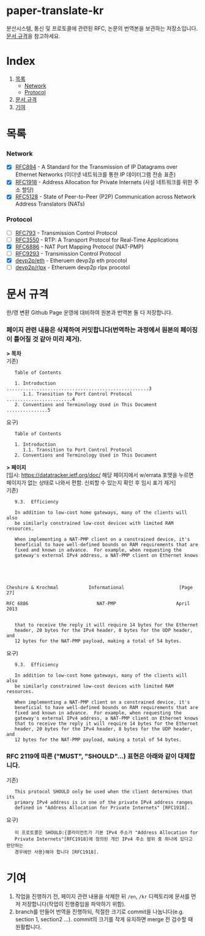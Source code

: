 # paper-translate-kr
분산시스템, 통신 및 프로토콜에 관련된 RFC, 논문의 번역본을 보관하는 저장소입니다. <br>
[문서 규격](https://github.com/protocol-diver/paper-translate-kr#%EB%AC%B8%EC%84%9C-%EA%B7%9C%EA%B2%A9)을 참고하세요.

# Index
1. [목록](https://github.com/protocol-diver/paper-translate-kr/blob/main/README.md#%EB%AA%A9%EB%A1%9D)
   - [Network](https://github.com/protocol-diver/paper-translate-kr#network)
   - [Protocol](https://github.com/protocol-diver/paper-translate-kr#protocol)
2. [문서 규격](https://github.com/protocol-diver/paper-translate-kr#%EB%AC%B8%EC%84%9C-%EA%B7%9C%EA%B2%A9)
3. [기여](https://github.com/protocol-diver/paper-translate-kr#%EA%B8%B0%EC%97%AC)

# 목록

### Network
   - [x] [RFC894](https://github.com/protocol-diver/rfc-translate-kr/blob/main/kr/rfc894.txt) - A Standard for the Transmission of IP Datagrams over Ethernet Networks (이더넷 네트워크를 통한 IP 데이터그램 전송 표준)
   - [x] [RFC1918](https://github.com/protocol-diver/rfc-translate-kr/blob/main/kr/rfc1918.txt) - Address Allocation for Private Internets (사설 네트워크를 위한 주소 할당)
   - [x] [RFC5128](https://github.com/protocol-diver/rfc-translate-kr/blob/main/kr/rfc5128.txt) - State of Peer-to-Peer (P2P) Communication across Network Address Translators (NATs)

### Protocol
   - [ ] [RFC793](https://github.com/protocol-diver/rfc-translate-kr/blob/main/kr/rfc793.txt) - Transmission Control Protocol
   - [ ] [RFC3550](https://github.com/protocol-diver/rfc-translate-kr/blob/main/kr/rfc3550.txt) - RTP: A Transport Protocol for Real-Time Applications
   - [x] [RFC6886](https://github.com/protocol-diver/rfc-translate-kr/blob/main/kr/rfc6886.txt) - NAT Port Mapping Protocol (NAT-PMP)
   - [ ] [RFC9293]() - Transmission Control Protocol
   - [x] [devp2p/eth](https://github.com/protocol-diver/paper-translate-kr/blob/main/kr/devp2p/caps/eth.md) - Etheruem devp2p eth procotol
   - [ ] [devp2p/rlpx](https://github.com/protocol-diver/paper-translate-kr/blob/main/kr/devp2p/rlpx.md) - Etheruem devp2p rlpx procotol

# 문서 규격
한/영 변환 Github Page 운영에 대비하여 원본과 번역본 둘 다 저장합니다.

### 페이지 관련 내용은 삭제하여 커밋합니다(번역하는 과정에서 원본의 페이징이 틀어질 것 같아 미리 제거).

<b>> 목차</b><br>
기존)
```
   Table of Contents

   1. Introduction ....................................................3
      1.1. Transition to Port Control Protocol ........................4
   2. Conventions and Terminology Used in This Document ...............5
```
요구)
```
   Table of Contents

   1. Introduction
      1.1. Transition to Port Control Protocol
   2. Conventions and Terminology Used in This Document
```

<b>> 페이지</b><br>
[임시: https://datatracker.ietf.org/doc/ 해당 페이지에서 w/errata 포맷을 누르면 페이지가 없는 상태로 나와서 편함. 신뢰할 수 있는지 확인 후 임시 표기 제거]<br>
기존)
```
   9.3.  Efficiency

   In addition to low-cost home gateways, many of the clients will also
   be similarly constrained low-cost devices with limited RAM resources.

   When implementing a NAT-PMP client on a constrained device, it's
   beneficial to have well-defined bounds on RAM requirements that are
   fixed and known in advance.  For example, when requesting the
   gateway's external IPv4 address, a NAT-PMP client on Ethernet knows





Cheshire & Krochmal           Informational                    [Page 27]

RFC 6886                         NAT-PMP                      April 2013


   that to receive the reply it will require 14 bytes for the Ethernet
   header, 20 bytes for the IPv4 header, 8 bytes for the UDP header, and
   12 bytes for the NAT-PMP payload, making a total of 54 bytes.
```
요구)
```
   9.3.  Efficiency

   In addition to low-cost home gateways, many of the clients will also
   be similarly constrained low-cost devices with limited RAM resources.

   When implementing a NAT-PMP client on a constrained device, it's
   beneficial to have well-defined bounds on RAM requirements that are
   fixed and known in advance.  For example, when requesting the
   gateway's external IPv4 address, a NAT-PMP client on Ethernet knows
   that to receive the reply it will require 14 bytes for the Ethernet
   header, 20 bytes for the IPv4 header, 8 bytes for the UDP header, and
   12 bytes for the NAT-PMP payload, making a total of 54 bytes.
```


### RFC 2119에 따른 ("MUST", "SHOULD"...) 표현은 아래와 같이 대체합니다.
기존)
```
   This protocol SHOULD only be used when the client determines that its
   primary IPv4 address is in one of the private IPv4 address ranges
   defined in "Address Allocation for Private Internets" [RFC1918].
```
요구)
```
   이 프로토콜은 SHOULD:{클라이언트가 기본 IPv4 주소가 "Address Allocation for
   Private Internets"[RFC1918]에 정의된 개인 IPv4 주소 범위 중 하나에 있다고 판단하는
   경우에만 사용}해야 합니다 [RFC1918].
```
# 기여
1. 작업을 진행하기 전, 페이지 관련 내용을 삭제한 뒤 `/en`, `/kr` 디렉토리에 문서를 먼저 저장합니다(작업이 진행중임을 파악하기 위함).
2. branch를 만들어 번역을 진행하되, 적절한 크기로 commit을 나눕니다(e.g. section 1, section2 ...). commit의 크기를 작게 유지하면 merge 전 검수할 때 원활합니다. 

